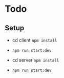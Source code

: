 
# Todo

## Setup

* cd client `npm install`
* `npm run start:dev`

* cd server `npm install`
* `npm run start:dev`


<img src=''/>

